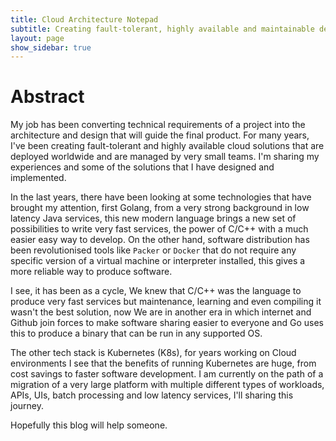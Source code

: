 ```yaml
---
title: Cloud Architecture Notepad
subtitle: Creating fault-tolerant, highly available and maintainable deployments
layout: page
show_sidebar: true
---
```


# Abstract

My job has been converting technical requirements of a project into
the architecture and design that will guide the final product. For many years,
I've been creating fault-tolerant and highly available cloud solutions that are
deployed worldwide and are managed by very small teams. I'm sharing my
experiences and some of the solutions that I have designed and implemented.

In the last years, there have been looking at some technologies that have
brought my attention, first Golang, from a very strong background in low latency
Java services, this new modern language brings a new set of possibilities to
write very fast services, the power of C/C++ with a much easier easy way to
develop. On the other hand, software distribution has been revolutionised tools
like `Packer` or `Docker` that do not require any specific version of a virtual
machine or interpreter installed, this gives a more reliable way to produce
software.

I see, it has been as a cycle, We knew that C/C++ was the language to produce
very fast services but maintenance, learning and even compiling it wasn't the
best solution, now We are in another era in which internet and Github join
forces to make software sharing easier to everyone and Go uses this to produce
a binary that can be run in any supported OS.

The other tech stack is Kubernetes (K8s), for years working on Cloud
environments I see that the benefits of running Kubernetes are huge, from cost
savings to faster software development. I am currently on the path of a
migration of a very large platform with multiple different types of workloads,
APIs, UIs, batch processing and low latency services, I'll sharing this journey.

Hopefully this blog will help someone.